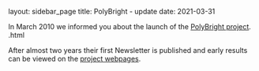 layout: sidebar_page
title: PolyBright - update
date: 2021-03-31

In March 2010 we informed you about the launch of the [PolyBright project](/contents/Extending-process-limits-laser-polymer-weldin.html).  .html
  
After almost two years their first Newsletter is published and early results can be viewed on the [project webpages](http://www.polybright.eu/145749.html). 
